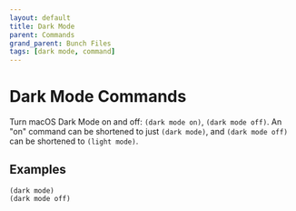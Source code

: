 ```yaml
---
layout: default
title: Dark Mode
parent: Commands
grand_parent: Bunch Files
tags: [dark mode, command]
---
```

# Dark Mode Commands

Turn macOS Dark Mode on and off: `(dark mode on)`, `(dark mode off)`. An "on" command can be shortened to just `(dark mode)`, and `(dark mode off)` can be shortened to `(light mode)`.

## Examples

```
(dark mode)
(dark mode off)
```
